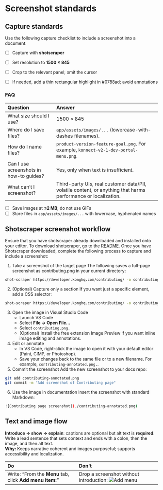 # Screenshot standards


## Capture standards

Use the following capture checklist to include a screenshot into a document:
- [ ] Capture with **shotscraper**  
- [ ] Set resolution to **1500 × 845**  
- [ ] Crop to the relevant panel; omit the cursor  
- [ ] If needed, add a thin rectangular highlight in #0788ad; avoid annotations  


### FAQ

| Question | Answer |
| :---- | :---- |
| What size should I use? | 1500 × 845 |
| Where do I save files? | `app/assets/images/...` (lowercase-with-dashes filenames). |
| How do I name files? | `product-version-feature-goal.png`. For example, `konnect-v2-1-dev-portal-menu.png`. |
| Can I use screenshots in how-to guides? | Yes, only when text is insufficient. |
| What can’t I screenshot? | Third-party UIs, real customer data/PII, volatile content, or anything that harms performance or localization. |


- [ ] Save images at **≤2 MB**; do not use GIFs  
- [ ] Store files in `app/assets/images/...` with lowercase, hyphenated names

## Shotscraper screenshot workflow

Ensure that you have shotscraper already downloaded and installed onto your editor. To download shotscraper, go to the [README](https://github.com/Kong/developer.konghq.com/blob/main/tools/screenshots/README.md). Once you have Shotscraper downloaded, complete the following process to capture and include a screenshot:
1. Take a screenshot of the target page
The following saves a full-page screenshot as contributing.png in your current directory:
```sh
shot-scraper https://developer.konghq.com/contributing/ -o contributing.png
```
2. (Optional) Capture only a section
If you want just a specific element, add a CSS selector:
```sh
shot-scraper https://developer.konghq.com/contributing/ -o contributing-section.png --selector "main"
```
3. Open the image in Visual Studio Code
    - Launch VS Code
    - Select **File → Open File…** 
    - Select `contributing.png.`
    - (Optional) Install the free extension Image Preview if you want inline image editing and annotations.
4. Edit or annotate
    - In VS Code, right-click the image to open it with your default editor (Paint, GIMP, or Photoshop).
    - Save your changes back to the same file or to a new filename. For example, `contributing-annotated.png.`.
5. Commit the screenshot
Add the new screenshot to your docs repo:
```sh
git add contributing-annotated.png
git commit -m "Add screenshot of Contributing page"
```
6. Use the image in documentation
Insert the screenshot with standard Markdown:
```sh
![Contributing page screenshot](./contributing-annotated.png)
```

## Text and image flow

**Introduce → show → explain**: captions are optional but alt text is **required**. Write a lead sentence that sets context and ends with a colon, then the image, and then alt text.  
**Why:** Keeps narrative coherent and images purposeful; supports accessibility and localization.  

| Do | Don't |
| :---- | :---- |
| Write: “From the **Menu** tab, click **Add menu item:**” | Drop a screenshot without introduction: ![Add menu](/assets/images/docs/add-menu.png) |
